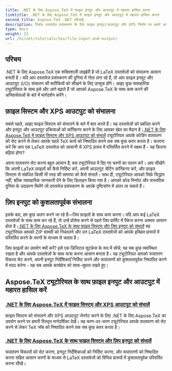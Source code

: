 ```yaml
---
title: .NET के लिए Aspose.TeX में फ़ाइल इनपुट और आउटपुट में महारत हासिल करना
linktitle: .NET के लिए Aspose.TeX में फ़ाइल इनपुट और आउटपुट में महारत हासिल करना
second_title: Aspose.TeX .NET एपीआई
description: निर्बाध दस्तावेज़ प्रसंस्करण के लिए फ़ाइल इनपुट/आउटपुट और XPS निर्माण पर हमारे आसान-से-अनुसरण ट्यूटोरियल के साथ .NET के लिए Aspose.TeX की शक्ति को अनलॉक करें।
type: docs
weight: 22
url: /hi/net/tutorials/tex/file-input-and-output/
---
```

## परिचय

.NET के लिए Aspose.TeX एक शक्तिशाली लाइब्रेरी है जो LaTeX दस्तावेज़ों को संभालना आसान बनाती है। यदि आप दस्तावेज़ प्रसंस्करण की दुनिया में गोता लगा रहे हैं, तो आप फ़ाइल इनपुट और आउटपुट (I/O) संचालन की बारीकियों को सीखने के लिए उत्सुक होंगे। आइए कुछ व्यावहारिक ट्यूटोरियल के साथ इसे और आगे बढ़ाते हैं जो आपको Aspose.TeX के साथ काम करने की अनिवार्यताओं के बारे में मार्गदर्शन करेंगे।

## फ़ाइल सिस्टम और XPS आउटपुट को संभालना

सबसे पहले, आइए फाइल सिस्टम को संभालने के बारे में बात करते हैं। यह दस्तावेज़ों को प्रबंधित करने और इनपुट और आउटपुट प्रक्रियाओं को कॉन्फ़िगर करने के लिए आपका खेल का मैदान है।[.NET के लिए Aspose.TeX में फाइल सिस्टम और XPS आउटपुट को संभालें](./handle-filesystem-and-xps-output/) ट्यूटोरियल आपके कोडिंग वातावरण को सेट करने से लेकर आपके पहले TeX कार्य को निष्पादित करने तक सब कुछ कवर करता है। कल्पना करें कि आप एक LaTeX दस्तावेज़ को आसानी से XPS प्रारूप में परिवर्तित करने में सक्षम हैं - यह कितना बढ़िया होगा? 

अपना वातावरण सेट करना बहुत आसान है; बस ट्यूटोरियल में दिए गए चरणों का पालन करें। आप सीखेंगे कि अपनी LaTeX फ़ाइलों को कैसे निर्दिष्ट करें, अपनी आउटपुट सेटिंग कॉन्फ़िगर करें, और फ़ाइल सिस्टम से संबंधित किसी भी तरह की समस्या को कैसे संभालें। साथ ही, ट्यूटोरियल आपको सिर्फ़ सिद्धांत नहीं, बल्कि व्यावहारिक जानकारी देने के लिए डिज़ाइन किया गया है। आपको कोड स्निपेट और वास्तविक दुनिया के उदाहरण मिलेंगे जो दस्तावेज़ प्रसंस्करण के आपके दृष्टिकोण में अंतर ला सकते हैं।

## ज़िप इनपुट को कुशलतापूर्वक संभालना

इसके बाद, हम कुछ अलग करने जा रहे हैं—ज़िप फ़ाइलों के साथ काम करना। यदि आप कई LaTeX दस्तावेज़ों के साथ काम कर रहे हैं, तो उन्हें प्रोसेस करने से पहले ज़िप फ़ॉर्मेट में पैकेज करना अक्सर आसान होता है।[.NET के लिए Aspose.TeX के साथ फाइल सिस्टम और ज़िप इनपुट को संभालें](./handle-filesystem-and-zip-inputs/) यह ट्यूटोरियल आपको ZIP सामग्री को निकालने और उन LaTeX दस्तावेजों को आपके इच्छित प्रारूपों में परिवर्तित करने के चरणों के माध्यम से चलता है।

ज़िप फ़ाइलों का उपयोग क्यों करें? इसे एक डिजिटल सूटकेस के रूप में सोचें; यह सब कुछ व्यवस्थित रखता है और आपके दस्तावेज़ों के साथ यात्रा करना आसान बनाता है। यह ट्यूटोरियल आपको रूपांतरण विकल्प सेट करने, अपनी इनपुट निर्देशिकाएँ निर्दिष्ट करने और रूपांतरणों को कुशलतापूर्वक निष्पादित करने में मदद करेगा - यह सब आपके कार्यक्षेत्र को साफ-सुथरा रखते हुए। 

## Aspose.TeX ट्यूटोरियल के साथ फ़ाइल इनपुट और आउटपुट में महारत हासिल करें
### [.NET के लिए Aspose.TeX में फाइल सिस्टम और XPS आउटपुट को संभालें](./handle-filesystem-and-xps-output/)
फ़ाइल सिस्टम को संभालने और XPS आउटपुट जेनरेट करने के लिए .NET के लिए Aspose.TeX का उपयोग करने पर हमारी विस्तृत मार्गदर्शिका देखें। यह चरण-दर-चरण ट्यूटोरियल आपके वातावरण को सेट करने से लेकर TeX जॉब को निष्पादित करने तक सब कुछ कवर करता है।
### [.NET के लिए Aspose.TeX के साथ फाइल सिस्टम और ज़िप इनपुट को संभालें](./handle-filesystem-and-zip-inputs/)
रूपांतरण विकल्पों को सेट करना, इनपुट निर्देशिकाओं को निर्दिष्ट करना, और रूपांतरणों को निष्पादित करना सहित आसान चरणों के माध्यम से LaTeX दस्तावेजों को विभिन्न प्रारूपों में कुशलतापूर्वक परिवर्तित करना सीखें।